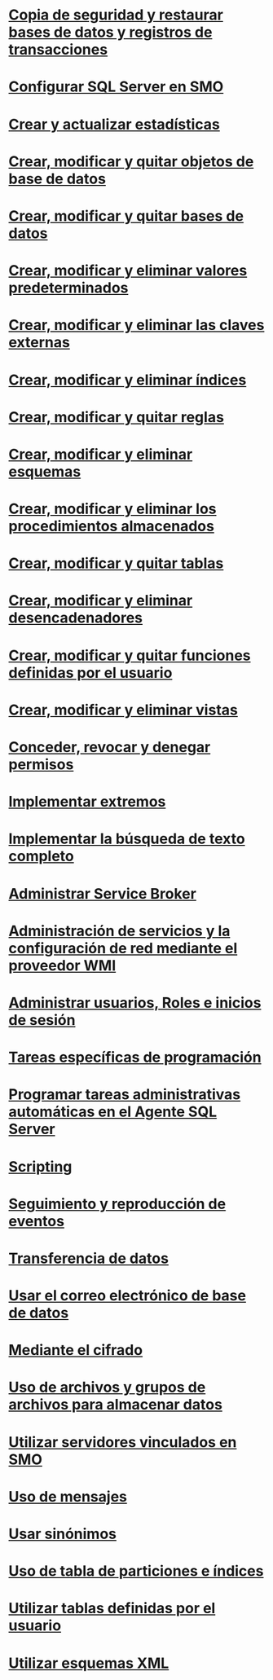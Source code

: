 # [Copia de seguridad y restaurar bases de datos y registros de transacciones](backing-up-and-restoring-databases-and-transaction-logs.md)
# [Configurar SQL Server en SMO](configuring-sql-server-in-smo.md)
# [Crear y actualizar estadísticas](creating-and-updating-statistics.md)
# [Crear, modificar y quitar objetos de base de datos](creating-altering-and-removing-database-objects.md)
# [Crear, modificar y quitar bases de datos](creating-altering-and-removing-databases.md)
# [Crear, modificar y eliminar valores predeterminados](creating-altering-and-removing-defaults.md)
# [Crear, modificar y eliminar las claves externas](creating-altering-and-removing-foreign-keys.md)
# [Crear, modificar y eliminar índices](creating-altering-and-removing-indexes.md)
# [Crear, modificar y quitar reglas](creating-altering-and-removing-rules.md)
# [Crear, modificar y eliminar esquemas](creating-altering-and-removing-schemas.md)
# [Crear, modificar y eliminar los procedimientos almacenados](creating-altering-and-removing-stored-procedures.md)
# [Crear, modificar y quitar tablas](creating-altering-and-removing-tables.md)
# [Crear, modificar y eliminar desencadenadores](creating-altering-and-removing-triggers.md)
# [Crear, modificar y quitar funciones definidas por el usuario](creating-altering-and-removing-user-defined-functions.md)
# [Crear, modificar y eliminar vistas](creating-altering-and-removing-views.md)
# [Conceder, revocar y denegar permisos](granting-revoking-and-denying-permissions.md)
# [Implementar extremos](implementing-endpoints.md)
# [Implementar la búsqueda de texto completo](implementing-full-text-search.md)
# [Administrar Service Broker](managing-service-broker.md)
# [Administración de servicios y la configuración de red mediante el proveedor WMI](managing-services-and-network-settings-by-using-wmi-provider.md)
# [Administrar usuarios, Roles e inicios de sesión](managing-users-roles-and-logins.md)
# [Tareas específicas de programación](programming-specific-tasks.md)
# [Programar tareas administrativas automáticas en el Agente SQL Server](scheduling-automatic-administrative-tasks-in-sql-server-agent.md)
# [Scripting](scripting.md)
# [Seguimiento y reproducción de eventos](tracing-and-replaying-events.md)
# [Transferencia de datos](transferring-data.md)
# [Usar el correo electrónico de base de datos](using-database-mail.md)
# [Mediante el cifrado](using-encryption.md)
# [Uso de archivos y grupos de archivos para almacenar datos](using-filegroups-and-files-to-store-data.md)
# [Utilizar servidores vinculados en SMO](using-linked-servers-in-smo.md)
# [Uso de mensajes](using-messages.md)
# [Usar sinónimos](using-synonyms.md)
# [Uso de tabla de particiones e índices](using-table-and-index-partitioning.md)
# [Utilizar tablas definidas por el usuario](using-user-defined-tables.md)
# [Utilizar esquemas XML](using-xml-schemas.md)
